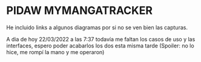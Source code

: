# PIDAW MYMANGATRACKER

He incluido links a algunos diagramas por si no se ven bien las capturas.

A dia de hoy 22/03/2022 a las 7:37 todavía me faltan los casos de uso y las interfaces, espero poder acabarlos los dos esta misma tarde
(Spoiler: no lo hice, me rompí la mano y me operaron)
